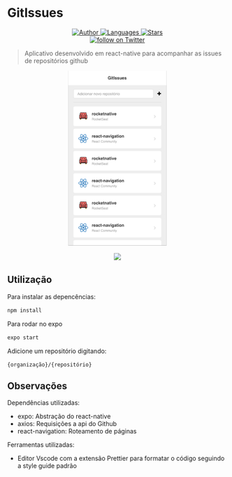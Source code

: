 # GitIssues

<p align="center">
    <a href="https://github.com/yagoernandes">
        <img src="https://img.shields.io/badge/Author-YagoErnandes-brightgreen" alt="Author" />
    </a>
    <a href="#">
        <img src="https://img.shields.io/github/languages/count/YagoErnandes/gitissues?color=brightgreen" alt="Languages" />
    </a>
    <a href="https://github.com/yagoernandes/gitissues/stargazers">
        <img src="https://img.shields.io/github/stars/YagoErnandes/gitissues?color=brightgreen" alt="Stars" />
    </a>
    <br />
    <a href="https://twitter.com/intent/follow?screen_name=yagoernandes">
        <img src="https://img.shields.io/twitter/follow/yagoernandes?style=social&logo=twitter"
            alt="follow on Twitter"></a>
</p>

> Aplicativo desenvolvido em react-native para acompanhar as issues de repositórios github

<p align="center"><img src=".github/home.png" height="400" width="auto"/></p>
<p align="center"><img src=".github/search.png" height="400" width="auto"/></p>

##  Utilização

Para instalar as depencências:

```sh
npm install
```

Para rodar no expo

```sh
expo start
```

Adicione um repositório digitando:

```
{organização}/{repositório}
```

## Observações

Dependências utilizadas:

- expo: Abstração do react-native
- axios: Requisições a api do Github
- react-navigation: Roteamento de páginas

Ferramentas utilizadas:

- Editor Vscode com a extensão Prettier para formatar o código seguindo a style guide padrão
